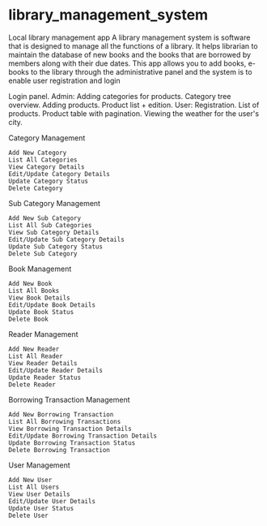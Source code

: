 # library_management_system
Local library management app
A library management system is software that is designed to manage all the functions of a library.
It helps librarian to maintain the database of new books and the books that are borrowed by members along with their due dates.
This app allows you to add books, e-books to the library through
the administrative panel and the system is to enable user registration and login

Login panel.
    Admin:
    Adding categories for products.
    Category tree overview.
    Adding products.
    Product list + edition.
    User:
    Registration.
    List of products.
    Product table with pagination.
    Viewing the weather for the user's city.

Category Management

    Add New Category
    List All Categories
    View Category Details
    Edit/Update Category Details
    Update Category Status
    Delete Category

Sub Category Management

    Add New Sub Category
    List All Sub Categories
    View Sub Category Details
    Edit/Update Sub Category Details
    Update Sub Category Status
    Delete Sub Category

Book Management

    Add New Book
    List All Books
    View Book Details
    Edit/Update Book Details
    Update Book Status
    Delete Book

Reader Management

    Add New Reader
    List All Reader
    View Reader Details
    Edit/Update Reader Details
    Update Reader Status
    Delete Reader

Borrowing Transaction Management

    Add New Borrowing Transaction
    List All Borrowing Transactions
    View Borrowing Transaction Details
    Edit/Update Borrowing Transaction Details
    Update Borrowing Transaction Status
    Delete Borrowing Transaction

User Management

    Add New User
    List All Users
    View User Details
    Edit/Update User Details
    Update User Status
    Delete User


